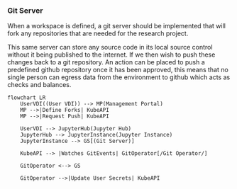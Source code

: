 
### Git Server
When a workspace is defined, a git server should be implemented that will fork any repositories that are needed for the research project.

This same server can store any source code in its local source control without it being published to the internet. If we then wish to push these changes back to a git repository. An action can be placed to push a predefined github repository once it has been approved, this means that no single person can egress data from the environment to github which acts as checks and balances.

```mermaid
flowchart LR
    UserVDI((User VDI)) --> MP(Management Portal)
    MP -->|Define Forks| KubeAPI
    MP -->|Request Push| KubeAPI

    UserVDI --> JupyterHub(Jupyter Hub)
    JupyterHub --> JupyterInstance(Jupyter Instance)
    JupyterInstance --> GS[(Git Server)]

    KubeAPI --> |Watches GitEvents| GitOperator[/Git Operator/] 

    GitOperator <--> GS
    
    GitOperator -->|Update User Secrets| KubeAPI
```